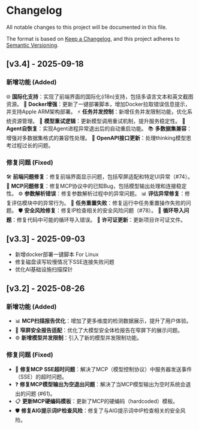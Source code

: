 # Changelog

All notable changes to this project will be documented in this file.

The format is based on [Keep a Changelog](https://keepachangelog.com/en/1.1.0/),
and this project adheres to [Semantic Versioning](https://semver.org/spec/v2.0.0.html).

## [v3.4] - 2025-09-18
### 新增功能 (Added)
🌐 **国际化支持**：实现了前端界面的国际化(i18n)支持，包括多语言文本和英文截图资源。
🐳 **Docker增强**：更新了一键部署脚本，增加Docker拉取错误信息提示，并支持Apple ARM架构部署。
⚡ **任务并发控制**：新增任务并发限制功能，优化系统资源管理。
🔄 **模型重试逻辑**：更新模型调用重试机制，提升服务稳定性。
🤖 **Agent自恢复**：实现Agent进程异常退出后的自动重启功能。
📚 **多数据集兼容**：增强对多数据集格式的兼容性处理。
🔌 **OpenAPI接口更新**：处理thinking模型思考过程过长的问题。

### 修复问题 (Fixed)
🛠️ **前端问题修复**：修复前端界面显示问题，包括窄屏适配和特定UI异常（#74）。
🔧 **MCP问题修复**：修复MCP协议中的已知Bug，包括模型输出处理和连接稳定性。
⚙️ **参数解析错误**：修复参数解析过程中的异常问题。
📊 **评估异常修复**：修复评估模块中的异常行为。
🔄 **任务重置失败**：修复运行中任务重置操作失败的问题。
🛡️ **安全风险修复**：修复IP检查相关的安全风险问题（#78）。
🔗 **循环导入问题**：修复代码中可能的循环导入错误。
📝 **许可证更新**：更新项目许可证文件。

## [v3.3] - 2025-09-03
- 新增docker部署一键脚本 For Linux
- 修复磁盘读写较慢情况下SSE连接失败问题
- 优化AI基础设施扫描探针

## [v3.2] - 2025-08-26

### 新增功能 (Added)

- 📊 **MCP扫描报告优化**：增加了更多维度的检测数据展示，提升了用户体验。
- 📱 **窄屏安全报告适配**：优化了大模型安全体检报告在窄屏下的展示问题。
- ⚙️ **新增模型并发限制**：引入了新的模型并发限制功能。

### 修复问题 (Fixed)

- 🔌 **修复MCP SSE超时问题**：解决了MCP（模型控制协议）中服务器发送事件（SSE）的超时问题。
- ❓ **修复MCP模型输出为空退出问题**：解决了当MCP模型输出为空时系统会退出的问题 (#61)。
- 📋 **更新MCP硬编码模板**：更新了MCP的硬编码（hardcoded）模板。
- 🛡️ **修复AIG提示词IP检查风险**：修复了与AIG提示词中IP检查相关的安全风险。
